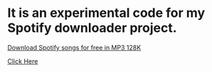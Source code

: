# It is an experimental code for my Spotify downloader project.

<a href="https://KoshikKumar17.github.io/spotifydl">Download Spotify songs for free in MP3 128K</a>

<a href="https://KoshikKumar17.github.io/spotifydl">Click Here</a>
